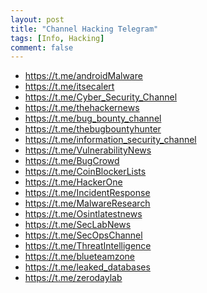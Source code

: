 ```yaml
---
layout: post
title: "Channel Hacking Telegram"
tags: [Info, Hacking]
comment: false
---
```


- <a>https://t.me/androidMalware</a>
- <a>https://t.me/itsecalert</a>
- <a>https://t.me/Cyber_Security_Channel</a>
- <a>https://t.me/thehackernews</a>
- <a>https://t.me/bug_bounty_channel</a>
- <a>https://t.me/thebugbountyhunter</a>
- <a>https://t.me/information_security_channel</a>
- <a>https://t.me/VulnerabilityNews</a>
- <a>https://t.me/BugCrowd</a>
- <a>https://t.me/CoinBlockerLists</a>
- <a>https://t.me/HackerOne</a>
- <a>https://t.me/IncidentResponse</a>
- <a>https://t.me/MalwareResearch</a>
- <a>https://t.me/Osintlatestnews</a>
- <a>https://t.me/SecLabNews</a>
- <a>https://t.me/SecOpsChannel</a>
- <a>https://t.me/ThreatIntelligence</a>
- <a>https://t.me/blueteamzone</a>
- <a>https://t.me/leaked_databases</a>
- <a>https://t.me/zerodaylab</a>
